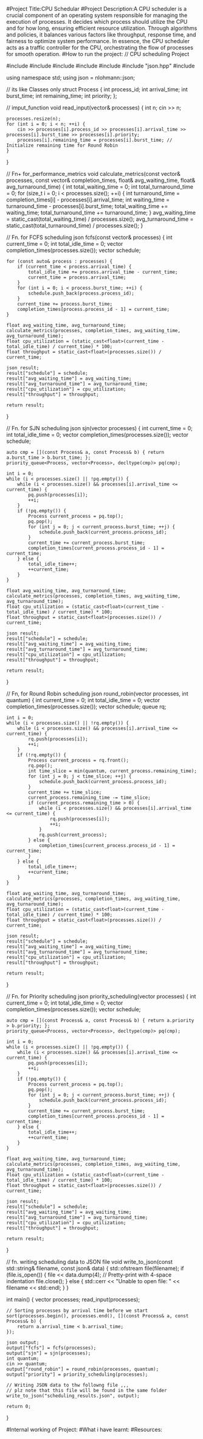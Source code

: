 #Project Title:CPU Schedular
#Project Description:A CPU scheduler is a crucial component of an operating
system responsible for managing the execution of processes. It decides which process
should utilize the CPU and for how long, ensuring efficient resource utilization. Through
algorithms and policies, it balances various factors like throughput, response time, and
fairness to optimize system performance. In essence, the CPU scheduler acts as a traffic
controller for the CPU, orchestrating the flow of processes for smooth operation.
#How to run the project:
// CPU scheduling Project 

#include <iostream>
#include <vector>
#include <queue>
#include <algorithm>
#include <iomanip>
#include "json.hpp" 
#include <fstream>

using namespace std;
using json = nlohmann::json;

// its like Classes only 
struct Process {
    int process_id;
    int arrival_time;
    int burst_time;
    int remaining_time;
    int priority;
};

// imput_function
void read_input(vector<Process>& processes) {
    int n;
    cin >> n;

    processes.resize(n);
    for (int i = 0; i < n; ++i) {
        cin >> processes[i].process_id >> processes[i].arrival_time >> processes[i].burst_time >> processes[i].priority;
        processes[i].remaining_time = processes[i].burst_time; // Initialize remaining time for Round Robin
    }
}

// Fn+ for_performance_metrics
void calculate_metrics(const vector<Process>& processes, const vector<int>& completion_times, float& avg_waiting_time, float& avg_turnaround_time) {
    int total_waiting_time = 0;
    int total_turnaround_time = 0;
    for (size_t i = 0; i < processes.size(); ++i) {
        int turnaround_time = completion_times[i] - processes[i].arrival_time;
        int waiting_time = turnaround_time - processes[i].burst_time;
        total_waiting_time += waiting_time;
        total_turnaround_time += turnaround_time;
    }
    avg_waiting_time = static_cast<float>(total_waiting_time) / processes.size();
    avg_turnaround_time = static_cast<float>(total_turnaround_time) / processes.size();
}

// Fn. for FCFS scheduling
json fcfs(const vector<Process>& processes) {
    int current_time = 0;
    int total_idle_time = 0;
    vector<int> completion_times(processes.size());
    vector<int> schedule;

    for (const auto& process : processes) {
        if (current_time < process.arrival_time) {
            total_idle_time += process.arrival_time - current_time;
            current_time = process.arrival_time;
        }
        for (int i = 0; i < process.burst_time; ++i) {
            schedule.push_back(process.process_id);
        }
        current_time += process.burst_time;
        completion_times[process.process_id - 1] = current_time;
    }

    float avg_waiting_time, avg_turnaround_time;
    calculate_metrics(processes, completion_times, avg_waiting_time, avg_turnaround_time);
    float cpu_utilization = (static_cast<float>(current_time - total_idle_time) / current_time) * 100;
    float throughput = static_cast<float>(processes.size()) / current_time;

    json result;
    result["schedule"] = schedule;
    result["avg_waiting_time"] = avg_waiting_time;
    result["avg_turnaround_time"] = avg_turnaround_time;
    result["cpu_utilization"] = cpu_utilization;
    result["throughput"] = throughput;

    return result;
}

// Fn. for SJN scheduling
json sjn(vector<Process> processes) {
    int current_time = 0;
    int total_idle_time = 0;
    vector<int> completion_times(processes.size());
    vector<int> schedule;

    auto cmp = [](const Process& a, const Process& b) { return a.burst_time > b.burst_time; };
    priority_queue<Process, vector<Process>, decltype(cmp)> pq(cmp);

    int i = 0;
    while (i < processes.size() || !pq.empty()) {
        while (i < processes.size() && processes[i].arrival_time <= current_time) {
            pq.push(processes[i]);
            ++i;
        }
        if (!pq.empty()) {
            Process current_process = pq.top();
            pq.pop();
            for (int j = 0; j < current_process.burst_time; ++j) {
                schedule.push_back(current_process.process_id);
            }
            current_time += current_process.burst_time;
            completion_times[current_process.process_id - 1] = current_time;
        } else {
            total_idle_time++;
            ++current_time;
        }
    }

    float avg_waiting_time, avg_turnaround_time;
    calculate_metrics(processes, completion_times, avg_waiting_time, avg_turnaround_time);
    float cpu_utilization = (static_cast<float>(current_time - total_idle_time) / current_time) * 100;
    float throughput = static_cast<float>(processes.size()) / current_time;

    json result;
    result["schedule"] = schedule;
    result["avg_waiting_time"] = avg_waiting_time;
    result["avg_turnaround_time"] = avg_turnaround_time;
    result["cpu_utilization"] = cpu_utilization;
    result["throughput"] = throughput;

    return result;
}

// Fn, for Round Robin scheduling
json round_robin(vector<Process> processes, int quantum) {
    int current_time = 0;
    int total_idle_time = 0;
    vector<int> completion_times(processes.size());
    vector<int> schedule;
    queue<Process> rq;

    int i = 0;
    while (i < processes.size() || !rq.empty()) {
        while (i < processes.size() && processes[i].arrival_time <= current_time) {
            rq.push(processes[i]);
            ++i;
        }
        if (!rq.empty()) {
            Process current_process = rq.front();
            rq.pop();
            int time_slice = min(quantum, current_process.remaining_time);
            for (int j = 0; j < time_slice; ++j) {
                schedule.push_back(current_process.process_id);
            }
            current_time += time_slice;
            current_process.remaining_time -= time_slice;
            if (current_process.remaining_time > 0) {
                while (i < processes.size() && processes[i].arrival_time <= current_time) {
                    rq.push(processes[i]);
                    ++i;
                }
                rq.push(current_process);
            } else {
                completion_times[current_process.process_id - 1] = current_time;
            }
        } else {
            total_idle_time++;
            ++current_time;
        }
    }

    float avg_waiting_time, avg_turnaround_time;
    calculate_metrics(processes, completion_times, avg_waiting_time, avg_turnaround_time);
    float cpu_utilization = (static_cast<float>(current_time - total_idle_time) / current_time) * 100;
    float throughput = static_cast<float>(processes.size()) / current_time;

    json result;
    result["schedule"] = schedule;
    result["avg_waiting_time"] = avg_waiting_time;
    result["avg_turnaround_time"] = avg_turnaround_time;
    result["cpu_utilization"] = cpu_utilization;
    result["throughput"] = throughput;

    return result;
}

// Fn. for  Priority scheduling
json priority_scheduling(vector<Process> processes) {
    int current_time = 0;
    int total_idle_time = 0;
    vector<int> completion_times(processes.size());
    vector<int> schedule;

    auto cmp = [](const Process& a, const Process& b) { return a.priority > b.priority; };
    priority_queue<Process, vector<Process>, decltype(cmp)> pq(cmp);

    int i = 0;
    while (i < processes.size() || !pq.empty()) {
        while (i < processes.size() && processes[i].arrival_time <= current_time) {
            pq.push(processes[i]);
            ++i;
        }
        if (!pq.empty()) {
            Process current_process = pq.top();
            pq.pop();
            for (int j = 0; j < current_process.burst_time; ++j) {
                schedule.push_back(current_process.process_id);
            }
            current_time += current_process.burst_time;
            completion_times[current_process.process_id - 1] = current_time;
        } else {
            total_idle_time++;
            ++current_time;
        }
    }

    float avg_waiting_time, avg_turnaround_time;
    calculate_metrics(processes, completion_times, avg_waiting_time, avg_turnaround_time);
    float cpu_utilization = (static_cast<float>(current_time - total_idle_time) / current_time) * 100;
    float throughput = static_cast<float>(processes.size()) / current_time;

    json result;
    result["schedule"] = schedule;
    result["avg_waiting_time"] = avg_waiting_time;
    result["avg_turnaround_time"] = avg_turnaround_time;
    result["cpu_utilization"] = cpu_utilization;
    result["throughput"] = throughput;

    return result;
}

// fn. writing scheduling data to JSON file
void write_to_json(const std::string& filename, const json& data) {
    std::ofstream file(filename);
    if (file.is_open()) {
        file << data.dump(4); // Pretty-print with 4-space indentation
        file.close();
    } else {
        std::cerr << "Unable to open file: " << filename << std::endl;
    }
}

int main() {
    vector<Process> processes;
    read_input(processes);

    // Sorting processes by arrival time before we start
    sort(processes.begin(), processes.end(), [](const Process& a, const Process& b) {
        return a.arrival_time < b.arrival_time;
    });

    json output;
    output["fcfs"] = fcfs(processes);
    output["sjn"] = sjn(processes);
    int quantum;
    cin >> quantum;
    output["round_robin"] = round_robin(processes, quantum);
    output["priority"] = priority_scheduling(processes);

    // Writing JSON data to thw followng file ,,,
    // plz note that this file will be found in the same folder 
    write_to_json("scheduling_results.json", output);

    return 0;
}



#Internal working of Project:
#What i have learnt:
#Resources:
